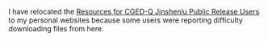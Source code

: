 I have relocated the [Resources for CGED-Q Jinshenlu Public Release Users](https://camerondcampbell.blog/resources-for-users-of-the-cged-q-jinshenlu-public-release/) to my personal websites because some users were reporting difficulty downloading files from here.


